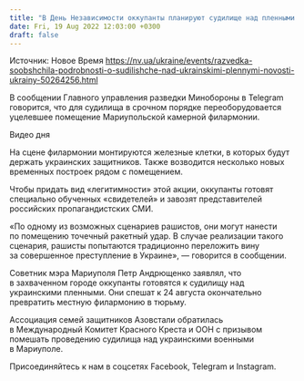 ```yaml
---
title: "В День Независимости оккупанты планируют судилище над пленными защитниками Азовстали: подробности от разведки"
date: Fri, 19 Aug 2022 12:03:00 +0300
draft: false
---
```

Источник: Новое Время https://nv.ua/ukraine/events/razvedka-soobshchila-podrobnosti-o-sudilishche-nad-ukrainskimi-plennymi-novosti-ukrainy-50264256.html


 В сообщении Главного управления разведки Минобороны в Telegram говорится, что для судилища в срочном порядке переоборудовается уцелевшее помещение Мариупольской камерной филармонии.

 Видео дня   

На сцене филармонии монтируются железные клетки, в которых будут держать украинских защитников. Также возводится несколько новых временных построек рядом с помещением.

Чтобы придать вид «легитимности» этой акции, оккупанты готовят специально обученных «свидетелей» и завозят представителей российских пропагандистских СМИ.

«По одному из возможных сценариев рашистов, они могут нанести по помещению точечный ракетный удар. В случае реализации такого сценария, рашисты попытаются традиционно переложить вину за совершенное преступление в Украине», — говорится в сообщении.

Советник мэра Мариуполя Петр Андрющенко заявлял, что в захваченном городе оккупанты готовятся к судилищу над украинскими пленными. Они спешат к 24 августа окончательно превратить местную филармонию в тюрьму.

Ассоциация семей защитников Азовстали обратилась в Международный Комитет Красного Креста и ООН с призывом помешать проведению судилища над украинскими военными в Мариуполе.

Присоединяйтесь к нам в соцсетях Facebook, Telegram и Instagram.
